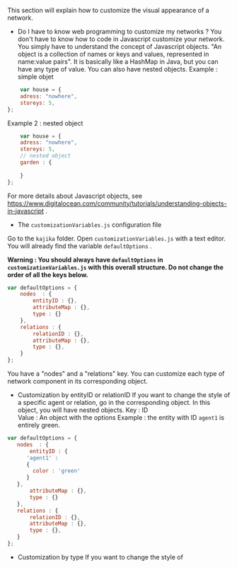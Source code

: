 This section will explain how to customize the visual appearance of a network. 

* Do I have to know web programming to customize my networks ?
You don't have to know how to code in Javascript customize your network. You simply have to understand the concept of Javascript objects.
"An object is a collection of names or keys and values, represented in name:value pairs". It is basically like a HashMap in Java, but you can have any type of value. You can also have nested objects. 
Example : simple objet
```javascript 
    var house = {
    adress: "nowhere",
    storeys: 5,
};
```
Example 2 : nested object
```javascript 
    var house = {
    adress: "nowhere",
    storeys: 5,
    // nested object
    garden : {
      
    }
};
```
For more details about Javascript objects, see https://www.digitalocean.com/community/tutorials/understanding-objects-in-javascript .


* The `customizationVariables.js` configuration file 

Go to the `kajika` folder. Open `customizationVariables.js` with a text editor. 
You will already find the variable `defaultOptions` .

**Warning : You should always have `defaultOptions` in `customizationVariables.js` with this overall structure. Do not change the order of all the keys below.** 
```javascript 
var defaultOptions = {
	nodes  : { 	
		entityID : {},
		attributeMap : {},
		type : {}
	},
	relations :	{ 
		relationID : {}, 
		attributeMap : {},
		type : {}, 
	}
}; 
```
You have a "nodes" and a "relations" key. You can customize each type of network component in its corresponding object.

* Customization by entityID or relationID
 If you want to change the style of a specific agent or relation, go in the corresponding object.
 In this object, you will have nested objects. 
 Key : ID  
 Value : An object with the options 
 Example : the entity with ID `agent1` is entirely green.
 ```javascript 
var defaultOptions = {
	nodes  : { 	
		entityID : {
       'agent1' : 
       { 
         color : 'green'
       }
    },
		attributeMap : {},
		type : {}
	},
	relations :	{ 
		relationID : {}, 
		attributeMap : {},
		type : {}, 
	}
}; 
```
* Customization by type 
If you want to change the style of 

